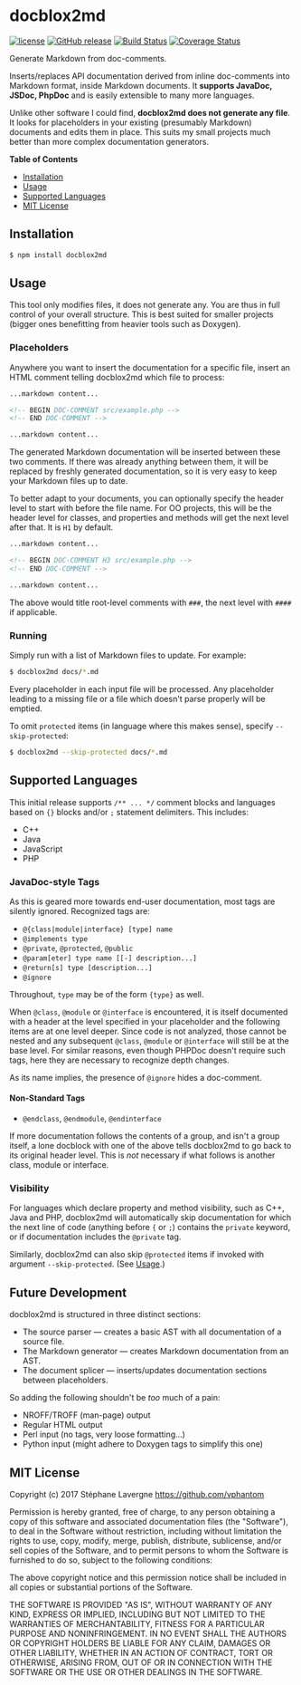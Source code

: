 # docblox2md

[![license](https://img.shields.io/github/license/vphantom/docblox2md.svg?style=plastic)]() [![GitHub release](https://img.shields.io/github/release/vphantom/docblox2md.svg?style=plastic)]() [![Build Status](https://travis-ci.org/vphantom/docblox2md.svg?branch=v0.6.2)](https://travis-ci.org/vphantom/docblox2md) [![Coverage Status](https://coveralls.io/repos/github/vphantom/docblox2md/badge.svg?branch=v0.6.2)](https://coveralls.io/github/vphantom/docblox2md?branch=v0.6.2)

Generate Markdown from doc-comments.

Inserts/replaces API documentation derived from inline doc-comments into Markdown format, inside Markdown documents.  It **supports JavaDoc, JSDoc, PhpDoc** and is easily extensible to many more languages.

Unlike other software I could find, **docblox2md does not generate any file**.  It looks for placeholders in your existing (presumably Markdown) documents and edits them in place.  This suits my small projects much better than more complex documentation generators.

**Table of Contents**

- [Installation](#installation)
- [Usage](#usage)
- [Supported Languages](#supported-languages)
- [MIT License](#mit-license)


## Installation

```sh
$ npm install docblox2md
```


## Usage

This tool only modifies files, it does not generate any.  You are thus in full control of your overall structure.  This is best suited for smaller projects (bigger ones benefitting from heavier tools such as Doxygen).

### Placeholders

Anywhere you want to insert the documentation for a specific file, insert an HTML comment telling docblox2md which file to process:

```md
...markdown content...

<!-- BEGIN DOC-COMMENT src/example.php -->
<!-- END DOC-COMMENT -->

...markdown content...
```

The generated Markdown documentation will be inserted between these two comments.  If there was already anything between them, it will be replaced by freshly generated documentation, so it is very easy to keep your Markdown files up to date.

To better adapt to your documents, you can optionally specify the header level to start with before the file name.  For OO projects, this will be the header level for classes, and properties and methods will get the next level after that.  It is `H1` by default.

```md
...markdown content...

<!-- BEGIN DOC-COMMENT H3 src/example.php -->
<!-- END DOC-COMMENT -->

...markdown content...
```

The above would title root-level comments with `###`, the next level with `####` if applicable.

### Running

Simply run with a list of Markdown files to update.  For example:

```sh
$ docblox2md docs/*.md
```

Every placeholder in each input file will be processed.  Any placeholder leading to a missing file or a file which doesn't parse properly will be emptied.

To omit `protected` items (in language where this makes sense), specify `--skip-protected`:

```sh
$ docblox2md --skip-protected docs/*.md
```


## Supported Languages

This initial release supports `/** ... */` comment blocks and languages based on `{}` blocks and/or `;` statement delimiters.  This includes:

* C++
* Java
* JavaScript
* PHP

### JavaDoc-style Tags

As this is geared more towards end-user documentation, most tags are silently ignored.  Recognized tags are:

* `@{class|module|interface} [type] name`
* `@implements type`
* `@private`, `@protected`, `@public`
* `@param[eter] type name [[-] description...]`
* `@return[s] type [description...]`
* `@ignore`

Throughout, `type` may be of the form `{type}` as well.

When `@class`, `@module` or `@interface` is encountered, it is itself documented with a header at the level specified in your placeholder and the following items are at one level deeper.  Since code is not analyzed, those cannot be nested and any subsequent `@class`, `@module` or `@interface` will still be at the base level.  For similar reasons, even though PHPDoc doesn't require such tags, here they are necessary to recognize depth changes.

As its name implies, the presence of `@ignore` hides a doc-comment.

#### Non-Standard Tags

* `@endclass`, `@endmodule`, `@endinterface`

If more documentation follows the contents of a group, and isn't a group itself, a lone docblock with one of the above tells docblox2md to go back to its original header level.  This is _not_ necessary if what follows is another class, module or interface.

### Visibility

For languages which declare property and method visibility, such as C++, Java and PHP, docblox2md will automatically skip documentation for which the next line of code (anything before `{` or `;`) contains the `private` keyword, or if documentation includes the `@private` tag.

Similarly, docblox2md can also skip `@protected` items if invoked with argument `--skip-protected`.  (See [Usage](#usage).)


## Future Development

docblox2md is structured in three distinct sections:

* The source parser — creates a basic AST with all documentation of a source file.
* The Markdown generator — creates Markdown documentation from an AST.
* The document splicer — inserts/updates documentation sections between placeholders.

So adding the following shouldn't be _too_ much of a pain:

* NROFF/TROFF (man-page) output
* Regular HTML output
* Perl input (no tags, very loose formatting...)
* Python input (might adhere to Doxygen tags to simplify this one)


## MIT License

Copyright (c) 2017 Stéphane Lavergne <https://github.com/vphantom>

Permission is hereby granted, free of charge, to any person obtaining a copy of this software and associated documentation files (the "Software"), to deal in the Software without restriction, including without limitation the rights to use, copy, modify, merge, publish, distribute, sublicense, and/or sell copies of the Software, and to permit persons to whom the Software is furnished to do so, subject to the following conditions:

The above copyright notice and this permission notice shall be included in all copies or substantial portions of the Software.

THE SOFTWARE IS PROVIDED "AS IS", WITHOUT WARRANTY OF ANY KIND, EXPRESS OR IMPLIED, INCLUDING BUT NOT LIMITED TO THE WARRANTIES OF MERCHANTABILITY, FITNESS FOR A PARTICULAR PURPOSE AND NONINFRINGEMENT. IN NO EVENT SHALL THE AUTHORS OR COPYRIGHT HOLDERS BE LIABLE FOR ANY CLAIM, DAMAGES OR OTHER LIABILITY, WHETHER IN AN ACTION OF CONTRACT, TORT OR OTHERWISE, ARISING FROM, OUT OF OR IN CONNECTION WITH THE SOFTWARE OR THE USE OR OTHER DEALINGS IN THE SOFTWARE.
